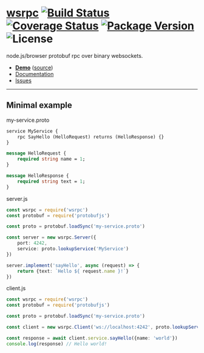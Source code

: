 
# [wsrpc](https://github.com/jnordberg/wsrpc) [![Build Status](https://img.shields.io/travis/jnordberg/wsrpc.svg?style=flat-square)](https://travis-ci.org/jnordberg/wsrpc) [![Coverage Status](https://img.shields.io/coveralls/jnordberg/wsrpc.svg?style=flat-square)](https://coveralls.io/github/jnordberg/wsrpc?branch=master) [![Package Version](https://img.shields.io/npm/v/wsrpc.svg?style=flat-square)](https://www.npmjs.com/package/wsrpc) ![License](https://img.shields.io/npm/l/wsrpc.svg?style=flat-square)

node.js/browser protobuf rpc over binary websockets.

* **[Demo](https://johan-nordberg.com/wspainter)** ([source](https://github.com/jnordberg/wsrpc/tree/master/examples/painter))
* [Documentation](https://jnordberg.github.io/wsrpc/)
* [Issues](https://github.com/jnordberg/wsrpc/issues)

---

Minimal example
---------------

my-service.proto
```protobuf
service MyService {
    rpc SayHello (HelloRequest) returns (HelloResponse) {}
}

message HelloRequest {
    required string name = 1;
}

message HelloResponse {
    required string text = 1;
}
```

server.js
```typescript
const wsrpc = require('wsrpc')
const protobuf = require('protobufjs')

const proto = protobuf.loadSync('my-service.proto')

const server = new wsrpc.Server({
    port: 4242,
    service: proto.lookupService('MyService')
})

server.implement('sayHello', async (request) => {
    return {text: `Hello ${ request.name }!`}
})
```

client.js
```typescript
const wsrpc = require('wsrpc')
const protobuf = require('protobufjs')

const proto = protobuf.loadSync('my-service.proto')

const client = new wsrpc.Client('ws://localhost:4242', proto.lookupService('MyService'))

const response = await client.service.sayHello({name: 'world'})
console.log(response) // Hello world!
```
